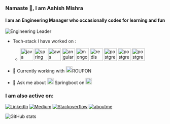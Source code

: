 ### Namaste :pray:, I am Ashish Mishra

<!--
**ashishmishraw/ashishmishraw** is a ✨ _special_ ✨ repository because its `README.md` (this file) appears on your GitHub profile.

Here are some ideas to get you started: -->


#### I am an Engineering Manager who occasionally codes for learning and fun
![Engineering Leader](https://aboutme.imgix.net/background/users/a/s/h/ashishm1shra_1586338045_684.jpg)


- Tech-stack I have worked on : 
  - [<img src='https://cdn.jsdelivr.net/npm/simple-icons@3.0.1/icons/java.svg' alt='java' height='40'>](https://www.oracle.com/in/java/) 
[<img src='https://cdn.jsdelivr.net/npm/simple-icons@3.0.1/icons/spring.svg' alt='spring' height='40'>](https://start.spring.io/) 
[<img src='https://simpleicons.org/icons/amazonaws.svg' alt='aws' height='40'>](https://aws.amazon.com/) 
[<img src='https://simpleicons.org/icons/angular.svg' alt='angular' height='40'>](https://angular.io/)
[<img src='https://simpleicons.org/icons/mongodb.svg' alt='mongo' height='40'>](https://www.mongodb.com)
[<img src='https://simpleicons.org/icons/redis.svg' alt='redis' height='40'>](https://redis.io/)
[<img src='https://simpleicons.org/icons/postgresql.svg' alt='postgres' height='40'>](https://www.postgresql.org/)
[<img src='https://simpleicons.org/icons/apachekafka.svg' alt='postgres' height='40'>](https://kafka.apache.org)
[<img src='https://simpleicons.org/icons/nginx.svg' alt='postgres' height='40'>](https://www.nginx.com/)


- 🔭 Currently working with [<img src='https://simpleicons.org/icons/groupon.svg' height='20'>](https://www.groupon.com/)ROUPON 
- 💬 Ask me about [<img src='https://cdn.jsdelivr.net/npm/simple-icons@3.0.1/icons/spring.svg' alt='spring' height='20'>](https://start.spring.io/) Springboot on [<img src='https://cdn.jsdelivr.net/npm/simple-icons@3.0.1/icons/stackoverflow.svg' alt='stackoverflow' height='20'>](https://stackoverflow.com/users/https://stackoverflow.com/users/story/6229475)

<h3>I am also active on:</h3>
<p>
  <a href="https://www.linkedin.com/in/ashishm/" target="_blank"><img alt="LinkedIn" src="https://img.shields.io/badge/linkedin-%230077B5.svg?&style=for-the-badge&logo=linkedin&logoColor=white" /></a> 
  <a href="https://medium.com/@mishra.ashish" target="_blank"><img alt="Medium" src="https://img.shields.io/badge/medium-%2312100E.svg?&style=for-the-badge&logo=medium&logoColor=white" /></a>
  <a href="https://stackoverflow.com/users/story/6229475" target="_blank"><img alt="Stackoverflow" src="https://img.shields.io/badge/stackoverflow-%2312100E.svg?&style=for-the-badge&logo=stackoverflow&logoColor=orange" /></a>
  <a href="https://about.me/ashishm1shra" target="_blank"><img alt="aboutme" src="https://img.shields.io/badge/about.me-%230077B5.svg?&style=for-the-badge&logo=about.me&logoColor=pink" /></a>
</p>

![GitHub stats](https://github-readme-stats.vercel.app/api?username=ashishmishraw&show_icons=true)  

<!--
[<img src='https://cdn.jsdelivr.net/npm/simple-icons@3.0.1/icons/stackoverflow.svg' alt='stackoverflow' height='40'>](https://stackoverflow.com/users/https://stackoverflow.com/users/story/6229475)
[<img src='https://cdn.jsdelivr.net/npm/simple-icons@3.0.1/icons/github.svg' alt='github' height='40'>](https://github.com/https://github.com/ashishmishraw) 
[<img src='https://cdn.jsdelivr.net/npm/simple-icons@3.0.1/icons/linkedin.svg' alt='linkedin' height='40'>](https://www.linkedin.com/in/https://www.linkedin.com/in/ashishm/) 
[<img src='https://cdn.jsdelivr.net/npm/simple-icons@3.0.1/icons/icloud.svg' alt='website' height='40'>](https://about.me/ashishm1shra)
-->





